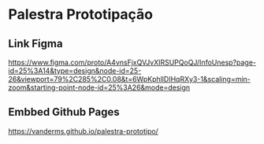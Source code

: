 # Palestra Prototipação


## Link Figma
https://www.figma.com/proto/A4vnsFjxQVJvXIRSUPQoQJ/InfoUnesp?page-id=25%3A14&type=design&node-id=25-26&viewport=79%2C285%2C0.08&t=6WpKphllDIHqRXy3-1&scaling=min-zoom&starting-point-node-id=25%3A26&mode=design


## Embbed Github Pages

https://vanderms.github.io/palestra-prototipo/
